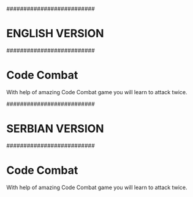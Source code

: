 ##########################
#     ENGLISH VERSION    #
##########################


# Code Combat

With help of amazing Code Combat game you will learn to attack twice.




##########################
#     SERBIAN VERSION    #
##########################

# Code Combat

With help of amazing Code Combat game you will learn to attack twice.
